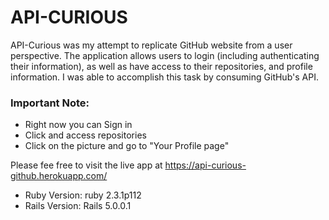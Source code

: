 # API-CURIOUS

API-Curious was my attempt to replicate GitHub website from a user perspective. The application allows users to login (including authenticating their information), as well as have access to their repositories, and profile information. I was able to accomplish this task by consuming GitHub's API.

### Important Note:

- Right now you can Sign in
- Click and access repositories
- Click on the picture and go to "Your Profile page"

Please fee free to visit the live app at https://api-curious-github.herokuapp.com/

- Ruby Version: ruby 2.3.1p112
- Rails Version: Rails 5.0.0.1
